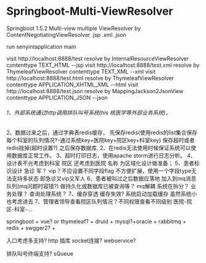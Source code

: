 # Springboot-Multi-ViewResolver
Springboot 1.5.2 Multi-view multiple ViewResolver by ContentNegotiatingViewResolver .jsp .xml .json

run senyintapplication main 

visit http://localhost:8888/test   resolve by  InternalResourceViewResolver contenttype TEXT_HTML  --jsp 
visit http://localhost:8888/test.xml   resolve by  ThymeleafViewResolver   contenttype TEXT_XML  --xml
visit http://localhost:8888/test.html   resolve by  ThymeleafViewResolver contenttype APPLICATION_XHTML_XML   --html 
visit http://localhost:8888/test.json   resolve by  MappingJackson2JsonView contenttype APPLICATION_JSON   --json


###### 1、外部系统通过http调用排队叫号系统(his 核医学等外部业务系统)，
2、数据过来之后，通过字典表redis缓存，
先保存redis(使用redis的list集合保存每个科室的队列情况?-通过系统key+医院key+院区key+科室key) 
保存超时或者redis挂掉(超时设置?) 
之后保存数据库.
2、在redis无法使用时候保证系统可以使用数据库正常工作。
3、超时打印日志，使用apache storm进行日志分析。
4、设计表不光考虑到科室 院区 还考虑到医院 名称  为区域化设计做准备；
5、患者标识设计 急诊 军？ vip？不应设置不同字段flag 
不方便扩展，使用一个字段type无法支持多状态 即急诊又vip又军人
6、患者被叫过之后数据应落地 加入到mq消息队列(mq问题时容错?) 
做持久化或数据库已被查询等？
mq解耦 系统在拆分？ 业务处理？  查询处理系统？
7、缓存穿透  缓存失效? 系统启动加载缓存 虽然系统小也考虑进去
7、管理者领导查看院区队列情况？不同权限查看不同级别 医院-院区-科室-...

springboot + vue? or thymeleaf? + druid + mysql?+oracle + 
rabbitmq + redis + swgger2? + 

入口考虑多支持? http 插库 socket连接? webservice?

排队叫号终端支持?
sQueue